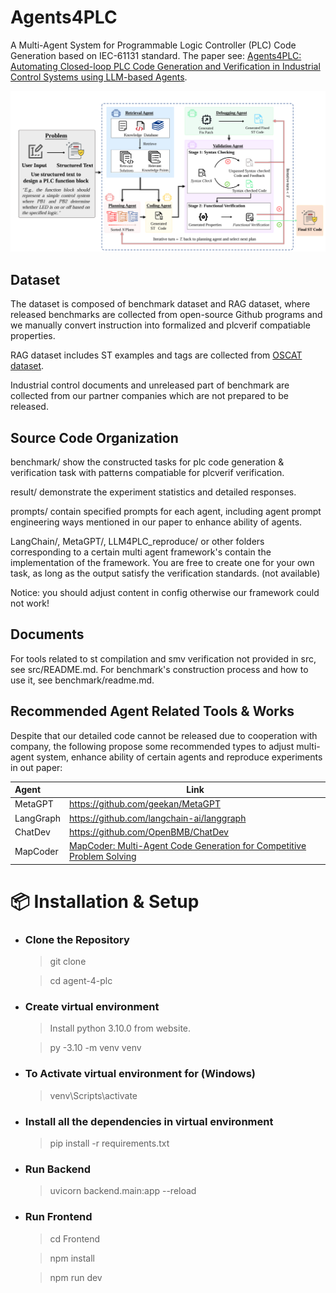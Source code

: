 # Agents4PLC
A Multi-Agent System for Programmable Logic Controller (PLC) Code Generation based on IEC-61131 standard. The paper see:
[Agents4PLC: Automating Closed-loop PLC Code Generation and Verification in Industrial Control Systems using LLM-based Agents](https://arxiv.org/abs/2410.14209).

![Overview of our workflow.](pics/workflow.png)

## Dataset

The dataset is composed of benchmark dataset and RAG dataset, where released benchmarks are collected 
from open-source Github programs and we manually convert instruction into formalized and plcverif 
compatiable properties.

RAG dataset includes ST examples and tags are collected from [OSCAT dataset](http://www.oscat.de).

Industrial control documents and unreleased part of benchmark are collected from our partner companies
which are not prepared to be released.


## Source Code Organization

benchmark/ show the constructed tasks for plc code generation & verification task with patterns compatiable for plcverif verification.

result/ demonstrate the experiment statistics and detailed responses.

prompts/ contain specified prompts for each agent, including agent prompt engineering ways mentioned in our paper to 
enhance ability of agents.

LangChain/, MetaGPT/, LLM4PLC_reproduce/ or other folders corresponding to a certain multi agent framework's contain the implementation of the framework. You are free to create one for your own task, as long as the output satisfy the verification standards. (not available)

Notice: you should adjust content in config otherwise our framework could not work!

## Documents

For tools related to st compilation and smv verification not provided in src, see src/README.md.
For benchmark's construction process and how to use it, see benchmark/readme.md.

## Recommended Agent Related Tools & Works

Despite that our detailed code cannot be released due to cooperation with company, the following propose some recommended types 
to adjust multi-agent system, enhance ability of certain agents and reproduce experiments in out paper:  

| Agent       | Link |
| :--- | ----------- |
| MetaGPT     | https://github.com/geekan/MetaGPT                |
| LangGraph   | https://github.com/langchain-ai/langgraph        |
| ChatDev     | https://github.com/OpenBMB/ChatDev               |
| MapCoder    | [MapCoder: Multi-Agent Code Generation for Competitive Problem Solving](https://arxiv.org/abs/2405.11403) |


# 📦 Installation & Setup

- ### Clone the Repository
  > git clone

  > cd agent-4-plc

- ### Create virtual environment
  > Install python 3.10.0 from website.

  > py -3.10 -m venv venv

- ### To Activate virtual environment for (Windows)
  > venv\Scripts\activate

- ### Install all the dependencies in virtual environment
  > pip install -r requirements.txt

- ### Run Backend
  > uvicorn backend.main:app --reload

- ### Run Frontend
  > cd Frontend

  > npm install

  > npm run dev





